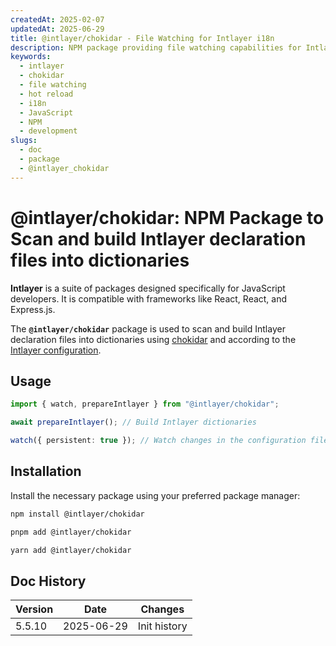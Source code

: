 ```yaml
---
createdAt: 2025-02-07
updatedAt: 2025-06-29
title: @intlayer/chokidar - File Watching for Intlayer i18n
description: NPM package providing file watching capabilities for Intlayer, enabling automatic updates and hot reloading for internationalization content.
keywords:
  - intlayer
  - chokidar
  - file watching
  - hot reload
  - i18n
  - JavaScript
  - NPM
  - development
slugs:
  - doc
  - package
  - @intlayer_chokidar
---
```


# @intlayer/chokidar: NPM Package to Scan and build Intlayer declaration files into dictionaries

**Intlayer** is a suite of packages designed specifically for JavaScript developers. It is compatible with frameworks like React, React, and Express.js.

The **`@intlayer/chokidar`** package is used to scan and build Intlayer declaration files into dictionaries using [chokidar](https://github.com/paulmillr/chokidar) and according to the [Intlayer configuration](https://github.com/aymericzip/intlayer/blob/main/docs/docs/en/configuration.md).

## Usage

```ts
import { watch, prepareIntlayer } from "@intlayer/chokidar";

await prepareIntlayer(); // Build Intlayer dictionaries

watch({ persistent: true }); // Watch changes in the configuration files
```

## Installation

Install the necessary package using your preferred package manager:

```bash packageManager="npm"
npm install @intlayer/chokidar
```

```bash packageManager="pnpm"
pnpm add @intlayer/chokidar
```

```bash packageManager="yarn"
yarn add @intlayer/chokidar
```

## Doc History

| Version | Date       | Changes      |
| ------- | ---------- | ------------ |
| 5.5.10  | 2025-06-29 | Init history |

